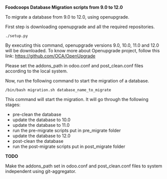 **Foodcoops Database Migration scripts from 9.0 to 12.0**

To migrate a database from 9.0 to 12.0, using openupgrade.


First step is downloading openupgrade and all the required repositories.

`./setup.py`

By executing this command, openupgrade versions 9.0, 10.0, 11.0 and 12.0 will be downloaded.
To know more about Openupgrade project, follow this link: https://github.com/OCA/OpenUpgrade

Please set the addons_path in odoo.conf and post_clean.conf files according to the local system.

Now, run the following command to start the migration of a database.

`/bin/bash migration.sh database_name_to_migrate`

This command will start the migration. It will go through the following stages:
* pre-clean the database
* update the database to 10.0
* update the database to 11.0
* run the pre-migrate scripts put in pre_migrate folder
* update the database to 12.0
* post-clean the database
* run the post-migrate scripts put in post_migrate folder


**TODO**

Make the addons_path set in odoo.conf and post_clean.conf files to system independent using git-aggregator.
